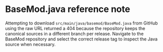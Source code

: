 # BaseMod.java reference note

Attempting to download `src/main/java/basemod/BaseMod.java` from GitHub using
the raw URL returned a 404 because the repository keeps the canonical sources in
a different branch per release.  Navigate to the BaseMod repository and select
the correct release tag to inspect the Java source when necessary.
